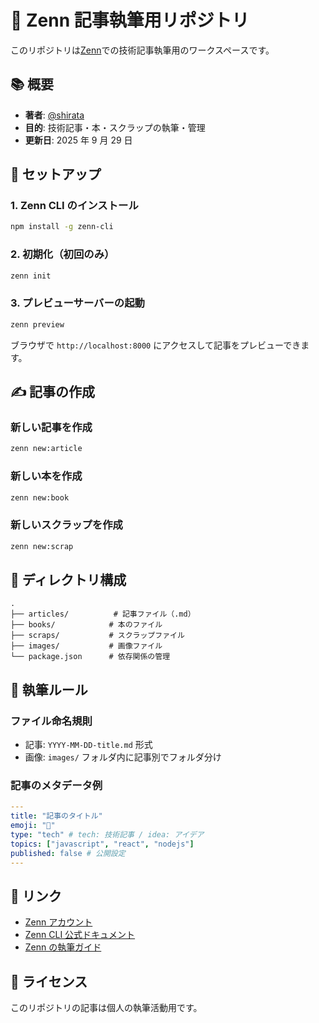 # 📝 Zenn 記事執筆用リポジトリ

このリポジトリは[Zenn](https://zenn.dev/)での技術記事執筆用のワークスペースです。

## 📚 概要

- **著者**: [@shirata](https://zenn.dev/shirata)
- **目的**: 技術記事・本・スクラップの執筆・管理
- **更新日**: 2025 年 9 月 29 日

## 🚀 セットアップ

### 1. Zenn CLI のインストール

```bash
npm install -g zenn-cli
```

### 2. 初期化（初回のみ）

```bash
zenn init
```

### 3. プレビューサーバーの起動

```bash
zenn preview
```

ブラウザで `http://localhost:8000` にアクセスして記事をプレビューできます。

## ✍️ 記事の作成

### 新しい記事を作成

```bash
zenn new:article
```

### 新しい本を作成

```bash
zenn new:book
```

### 新しいスクラップを作成

```bash
zenn new:scrap
```

## 📁 ディレクトリ構成

```
.
├── articles/          # 記事ファイル（.md）
├── books/            # 本のファイル
├── scraps/           # スクラップファイル
├── images/           # 画像ファイル
└── package.json      # 依存関係の管理
```

## 📝 執筆ルール

### ファイル命名規則

- 記事: `YYYY-MM-DD-title.md` 形式
- 画像: `images/` フォルダ内に記事別でフォルダ分け

### 記事のメタデータ例

```yaml
---
title: "記事のタイトル"
emoji: "📝"
type: "tech" # tech: 技術記事 / idea: アイデア
topics: ["javascript", "react", "nodejs"]
published: false # 公開設定
---
```

## 🔗 リンク

- [Zenn アカウント](https://zenn.dev/shirata)
- [Zenn CLI 公式ドキュメント](https://zenn.dev/zenn/articles/zenn-cli-guide)
- [Zenn の執筆ガイド](https://zenn.dev/zenn/articles/markdown-guide)

## 📄 ライセンス

このリポジトリの記事は個人の執筆活動用です。
